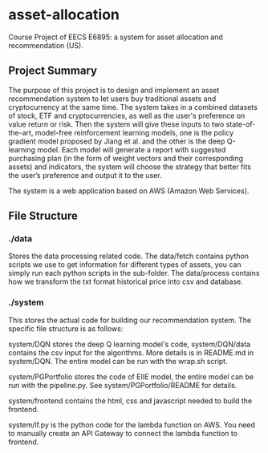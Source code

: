 # asset-allocation
Course Project of EECS E6895: a system for asset allocation and recommendation (US).

## Project Summary
The purpose of this project is to design and implement an asset recommendation system to let users buy traditional assets and cryptocurrency at the same time. The system takes in a combined datasets of stock, ETF and cryptocurrencies, as well as the user's preference on value return or risk. Then the system will give these inputs to two state-of-the-art, model-free reinforcement learning models, one is the policy gradient model proposed by Jiang et al. and the other is the deep Q-learning model. Each model will generate a report with suggested purchasing plan (in the form of weight vectors and their corresponding assets) and indicators, the system will choose the strategy that better fits the user’s preference and output it to the user.

The system is a web application based on AWS (Amazon Web Services).

## File Structure

### ./data
Stores the data processing related code. The data/fetch contains python scripts we use to get information for different types of assets, you can simply run each python scripts in the sub-folder. The data/process contains how we transform the txt format historical price into csv and database. 

### ./system
This stores the actual code for building our recommendation system. The specific file structure is as follows:

system/DQN stores the deep Q learning model's code, system/DQN/data contains the csv input for the algorithms. More details is in README.md in system/DQN. The entire model can be run with the wrap.sh script.

system/PGPortfolio stores the code of EIIE model, the entire model can be run with the pipeline.py. See system/PGPortfolio/README for details.

system/frontend contains the html, css and javascript needed to build the frontend. 

system/lf.py is the python code for the lambda function on AWS. You need to manually create an API Gateway to connect the lambda function to frontend.
